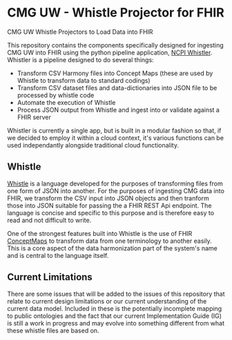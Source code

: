 # CMG UW - Whistle Projector for FHIR
CMG UW Whistle Projectors to Load Data into FHIR

This repository contains the components specifically designed for ingesting CMG UW into FHIR using the python pipeline application, [NCPI Whistler](https://github.com/NIH-NCPI/ncpi-whistler). Whistler is a pipeline designed to do several things:
* Transform CSV Harmony files into Concept Maps (these are used by Whistle to transform data to standard codings)
* Transform CSV dataset files and data-dictionaries into JSON file to be processed by whistle code
* Automate the execution of Whistle
* Process JSON output from Whistle and ingest into or validate against a FHIR server

Whistler is currently a single app, but is built in a modular fashion so that, if we decided to employ it within a cloud context, it's various functions can be used independantly alongside traditional cloud functionality. 

## Whistle
[Whistle](https://github.com/GoogleCloudPlatform/healthcare-data-harmonization) is a language developed for the purposes of transforming files from one form of JSON into another. For the purposes of ingesting CMG data into FHIR, we transform the CSV input into JSON objects and then tranform those into JSON suitable for passing the a FHIR REST Api endpoint. The language is concise and specific to this purpose and is therefore easy to read and not difficult to write. 

One of the strongest features built into Whistle is the use of FHIR [ConceptMaps](http://hl7.org/fhir/R4/conceptmap.html) to transform data from one terminology to another easily. This is a core aspect of the data harmonization part of the system's name and is central to the language itself. 

## Current Limitations
There are some issues that will be added to the issues of this repository that relate to current design limitations or our current understanding of the current data model. Included in these is the potentially incomplete mapping to public ontologies and the fact that our current Implementation Guide (IG) is still a work in progress and may evolve into something different from what these whistle files are based on. 

